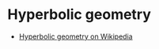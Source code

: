# Hyperbolic geometry

- [Hyperbolic geometry on Wikipedia](https://en.wikipedia.org/wiki/Hyperbolic_geometry)
